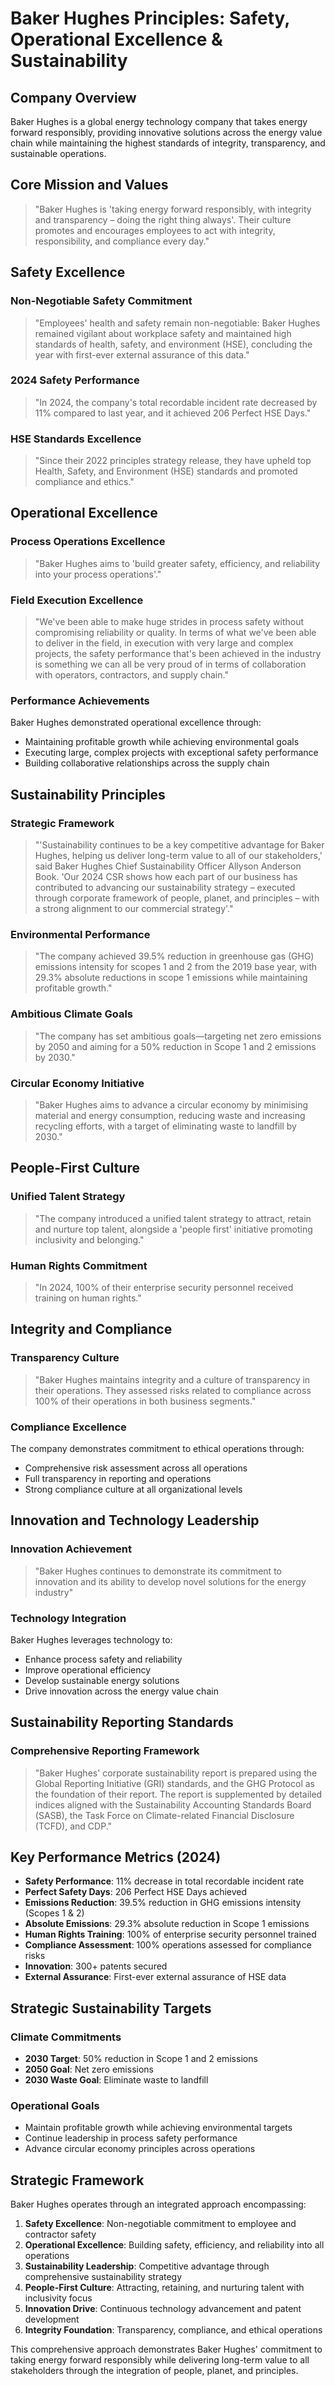 # Baker Hughes Principles: Safety, Operational Excellence & Sustainability

## Company Overview
Baker Hughes is a global energy technology company that takes energy forward responsibly, providing innovative solutions across the energy value chain while maintaining the highest standards of integrity, transparency, and sustainable operations.

## Core Mission and Values

> "Baker Hughes is 'taking energy forward responsibly, with integrity and transparency – doing the right thing always'. Their culture promotes and encourages employees to act with integrity, responsibility, and compliance every day."

## Safety Excellence

### Non-Negotiable Safety Commitment
> "Employees' health and safety remain non-negotiable: Baker Hughes remained vigilant about workplace safety and maintained high standards of health, safety, and environment (HSE), concluding the year with first-ever external assurance of this data."

### 2024 Safety Performance
> "In 2024, the company's total recordable incident rate decreased by 11% compared to last year, and it achieved 206 Perfect HSE Days."

### HSE Standards Excellence
> "Since their 2022 principles strategy release, they have upheld top Health, Safety, and Environment (HSE) standards and promoted compliance and ethics."

## Operational Excellence

### Process Operations Excellence
> "Baker Hughes aims to 'build greater safety, efficiency, and reliability into your process operations'."

### Field Execution Excellence
> "We've been able to make huge strides in process safety without compromising reliability or quality. In terms of what we've been able to deliver in the field, in execution with very large and complex projects, the safety performance that's been achieved in the industry is something we can all be very proud of in terms of collaboration with operators, contractors, and supply chain."

### Performance Achievements
Baker Hughes demonstrated operational excellence through:
- Maintaining profitable growth while achieving environmental goals
- Executing large, complex projects with exceptional safety performance
- Building collaborative relationships across the supply chain

## Sustainability Principles

### Strategic Framework
> "'Sustainability continues to be a key competitive advantage for Baker Hughes, helping us deliver long-term value to all of our stakeholders,' said Baker Hughes Chief Sustainability Officer Allyson Anderson Book. 'Our 2024 CSR shows how each part of our business has contributed to advancing our sustainability strategy – executed through corporate framework of people, planet, and principles – with a strong alignment to our commercial strategy'."

### Environmental Performance
> "The company achieved 39.5% reduction in greenhouse gas (GHG) emissions intensity for scopes 1 and 2 from the 2019 base year, with 29.3% absolute reductions in scope 1 emissions while maintaining profitable growth."

### Ambitious Climate Goals
> "The company has set ambitious goals—targeting net zero emissions by 2050 and aiming for a 50% reduction in Scope 1 and 2 emissions by 2030."

### Circular Economy Initiative
> "Baker Hughes aims to advance a circular economy by minimising material and energy consumption, reducing waste and increasing recycling efforts, with a target of eliminating waste to landfill by 2030."

## People-First Culture

### Unified Talent Strategy
> "The company introduced a unified talent strategy to attract, retain and nurture top talent, alongside a 'people first' initiative promoting inclusivity and belonging."

### Human Rights Commitment
> "In 2024, 100% of their enterprise security personnel received training on human rights."

## Integrity and Compliance

### Transparency Culture
> "Baker Hughes maintains integrity and a culture of transparency in their operations. They assessed risks related to compliance across 100% of their operations in both business segments."

### Compliance Excellence
The company demonstrates commitment to ethical operations through:
- Comprehensive risk assessment across all operations
- Full transparency in reporting and operations
- Strong compliance culture at all organizational levels

## Innovation and Technology Leadership

### Innovation Achievement
> "Baker Hughes continues to demonstrate its commitment to innovation and its ability to develop novel solutions for the energy industry"

### Technology Integration
Baker Hughes leverages technology to:
- Enhance process safety and reliability
- Improve operational efficiency
- Develop sustainable energy solutions
- Drive innovation across the energy value chain

## Sustainability Reporting Standards

### Comprehensive Reporting Framework
> "Baker Hughes' corporate sustainability report is prepared using the Global Reporting Initiative (GRI) standards, and the GHG Protocol as the foundation of their report. The report is supplemented by detailed indices aligned with the Sustainability Accounting Standards Board (SASB), the Task Force on Climate-related Financial Disclosure (TCFD), and CDP."

## Key Performance Metrics (2024)

- **Safety Performance**: 11% decrease in total recordable incident rate
- **Perfect Safety Days**: 206 Perfect HSE Days achieved
- **Emissions Reduction**: 39.5% reduction in GHG emissions intensity (Scopes 1 & 2)
- **Absolute Emissions**: 29.3% absolute reduction in Scope 1 emissions
- **Human Rights Training**: 100% of enterprise security personnel trained
- **Compliance Assessment**: 100% operations assessed for compliance risks
- **Innovation**: 300+ patents secured
- **External Assurance**: First-ever external assurance of HSE data

## Strategic Sustainability Targets

### Climate Commitments
- **2030 Target**: 50% reduction in Scope 1 and 2 emissions
- **2050 Goal**: Net zero emissions
- **2030 Waste Goal**: Eliminate waste to landfill

### Operational Goals
- Maintain profitable growth while achieving environmental targets
- Continue leadership in process safety performance
- Advance circular economy principles across operations

## Strategic Framework

Baker Hughes operates through an integrated approach encompassing:

1. **Safety Excellence**: Non-negotiable commitment to employee and contractor safety
2. **Operational Excellence**: Building safety, efficiency, and reliability into all operations
3. **Sustainability Leadership**: Competitive advantage through comprehensive sustainability strategy
4. **People-First Culture**: Attracting, retaining, and nurturing talent with inclusivity focus
5. **Innovation Drive**: Continuous technology advancement and patent development
6. **Integrity Foundation**: Transparency, compliance, and ethical operations

This comprehensive approach demonstrates Baker Hughes' commitment to taking energy forward responsibly while delivering long-term value to all stakeholders through the integration of people, planet, and principles.